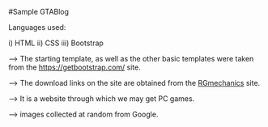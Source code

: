 #Sample GTABlog


Languages used:

i) HTML
ii) CSS
iii) Bootstrap


--> The starting template, as well as the other basic templates were taken from the https://getbootstrap.com/ site. 

--> The download links on the site are obtained from the [RGmechanics](https://repack-mechanics.com/) site.

--> It is a website through which we may get PC games.

--> images collected at random from Google.


